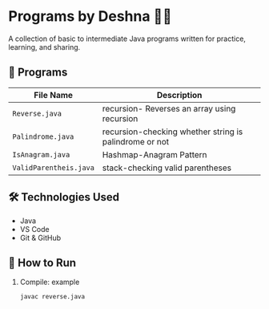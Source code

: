 # Programs by Deshna 👩‍💻

A collection of basic to intermediate Java programs written for practice, learning, and sharing.

## 📁 Programs

| File Name     | Description               |
|---------------|---------------------------|
| `Reverse.java` | recursion- Reverses an array using recursion |
| `Palindrome.java` | recursion-checking whether string is palindrome or not|
| `IsAnagram.java` | Hashmap-Anagram Pattern |
| `ValidParentheis.java` | stack-checking valid parentheses |

## 🛠️ Technologies Used
- Java
- VS Code
- Git & GitHub

## 📌 How to Run

1. Compile: example
   ```bash
   javac reverse.java
